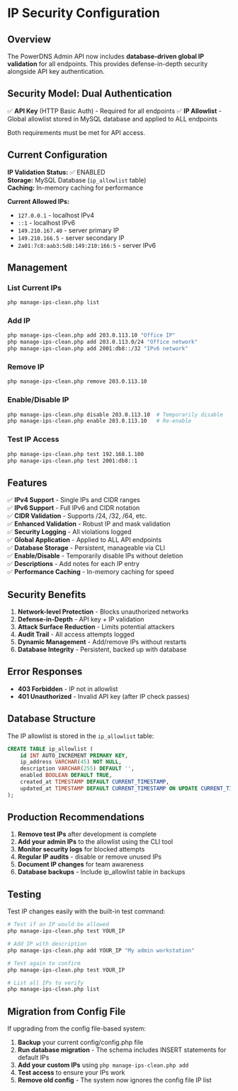 # IP Security Configuration

## Overview

The PowerDNS Admin API now includes **database-driven global IP validation** for all endpoints. This provides defense-in-depth security alongside API key authentication.

## Security Model: Dual Authentication

✅ **API Key** (HTTP Basic Auth) - Required for all endpoints
✅ **IP Allowlist** - Global allowlist stored in MySQL database and applied to ALL endpoints  

Both requirements must be met for API access.

## Current Configuration

**IP Validation Status:** ✅ ENABLED  
**Storage:** MySQL Database (`ip_allowlist` table)  
**Caching:** In-memory caching for performance  

**Current Allowed IPs:**
- `127.0.0.1` - localhost IPv4
- `::1` - localhost IPv6  
- `149.210.167.40` - server primary IP
- `149.210.166.5` - server secondary IP
- `2a01:7c8:aab3:5d8:149:210:166:5` - server IPv6

## Management

### List Current IPs
```bash
php manage-ips-clean.php list
```

### Add IP
```bash
php manage-ips-clean.php add 203.0.113.10 "Office IP"
php manage-ips-clean.php add 203.0.113.0/24 "Office network"
php manage-ips-clean.php add 2001:db8::/32 "IPv6 network"
```

### Remove IP
```bash
php manage-ips-clean.php remove 203.0.113.10
```

### Enable/Disable IP
```bash
php manage-ips-clean.php disable 203.0.113.10  # Temporarily disable
php manage-ips-clean.php enable 203.0.113.10   # Re-enable
```

### Test IP Access
```bash
php manage-ips-clean.php test 192.168.1.100
php manage-ips-clean.php test 2001:db8::1
```

## Features

✅ **IPv4 Support** - Single IPs and CIDR ranges  
✅ **IPv6 Support** - Full IPv6 and CIDR notation  
✅ **CIDR Validation** - Supports /24, /32, /64, etc.  
✅ **Enhanced Validation** - Robust IP and mask validation  
✅ **Security Logging** - All violations logged  
✅ **Global Application** - Applied to ALL API endpoints  
✅ **Database Storage** - Persistent, manageable via CLI  
✅ **Enable/Disable** - Temporarily disable IPs without deletion  
✅ **Descriptions** - Add notes for each IP entry  
✅ **Performance Caching** - In-memory caching for speed  

## Security Benefits

1. **Network-level Protection** - Blocks unauthorized networks
2. **Defense-in-Depth** - API key + IP validation  
3. **Attack Surface Reduction** - Limits potential attackers
4. **Audit Trail** - All access attempts logged
5. **Dynamic Management** - Add/remove IPs without restarts
6. **Database Integrity** - Persistent, backed up with database

## Error Responses

- **403 Forbidden** - IP not in allowlist
- **401 Unauthorized** - Invalid API key (after IP check passes)

## Database Structure

The IP allowlist is stored in the `ip_allowlist` table:

```sql
CREATE TABLE ip_allowlist (
    id INT AUTO_INCREMENT PRIMARY KEY,
    ip_address VARCHAR(45) NOT NULL,
    description VARCHAR(255) DEFAULT '',
    enabled BOOLEAN DEFAULT TRUE,
    created_at TIMESTAMP DEFAULT CURRENT_TIMESTAMP,
    updated_at TIMESTAMP DEFAULT CURRENT_TIMESTAMP ON UPDATE CURRENT_TIMESTAMP
);
```

## Production Recommendations

1. **Remove test IPs** after development is complete
2. **Add your admin IPs** to the allowlist using the CLI tool  
3. **Monitor security logs** for blocked attempts
4. **Regular IP audits** - disable or remove unused IPs
5. **Document IP changes** for team awareness
6. **Database backups** - Include ip_allowlist table in backups

## Testing

Test IP changes easily with the built-in test command:

```bash
# Test if an IP would be allowed
php manage-ips-clean.php test YOUR_IP

# Add IP with description
php manage-ips-clean.php add YOUR_IP "My admin workstation"

# Test again to confirm
php manage-ips-clean.php test YOUR_IP

# List all IPs to verify
php manage-ips-clean.php list
```

## Migration from Config File

If upgrading from the config file-based system:

1. **Backup** your current config/config.php file
2. **Run database migration** - The schema includes INSERT statements for default IPs
3. **Add your custom IPs** using `php manage-ips-clean.php add`
4. **Test access** to ensure your IPs work
5. **Remove old config** - The system now ignores the config file IP list
